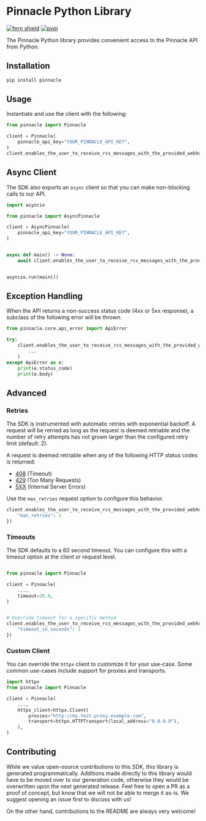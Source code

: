 # Pinnacle Python Library

[![fern shield](https://img.shields.io/badge/%F0%9F%8C%BF-SDK%20generated%20by%20Fern-brightgreen)](https://github.com/fern-api/fern)
[![pypi](https://img.shields.io/pypi/v/pinnacle)](https://pypi.python.org/pypi/pinnacle)

The Pinnacle Python library provides convenient access to the Pinnacle API from Python.

## Installation

```sh
pip install pinnacle
```

## Usage

Instantiate and use the client with the following:

```python
from pinnacle import Pinnacle

client = Pinnacle(
    pinnacle_api_key="YOUR_PINNACLE_API_KEY",
)
client.enables_the_user_to_receive_rcs_messages_with_the_provided_webhook()
```

## Async Client

The SDK also exports an `async` client so that you can make non-blocking calls to our API.

```python
import asyncio

from pinnacle import AsyncPinnacle

client = AsyncPinnacle(
    pinnacle_api_key="YOUR_PINNACLE_API_KEY",
)


async def main() -> None:
    await client.enables_the_user_to_receive_rcs_messages_with_the_provided_webhook()


asyncio.run(main())
```

## Exception Handling

When the API returns a non-success status code (4xx or 5xx response), a subclass of the following error
will be thrown.

```python
from pinnacle.core.api_error import ApiError

try:
    client.enables_the_user_to_receive_rcs_messages_with_the_provided_webhook(
        ...
    )
except ApiError as e:
    print(e.status_code)
    print(e.body)
```

## Advanced

### Retries

The SDK is instrumented with automatic retries with exponential backoff. A request will be retried as long
as the request is deemed retriable and the number of retry attempts has not grown larger than the configured
retry limit (default: 2).

A request is deemed retriable when any of the following HTTP status codes is returned:

- [408](https://developer.mozilla.org/en-US/docs/Web/HTTP/Status/408) (Timeout)
- [429](https://developer.mozilla.org/en-US/docs/Web/HTTP/Status/429) (Too Many Requests)
- [5XX](https://developer.mozilla.org/en-US/docs/Web/HTTP/Status/500) (Internal Server Errors)

Use the `max_retries` request option to configure this behavior.

```python
client.enables_the_user_to_receive_rcs_messages_with_the_provided_webhook(..., {
    "max_retries": 1
})
```

### Timeouts

The SDK defaults to a 60 second timeout. You can configure this with a timeout option at the client or request level.

```python

from pinnacle import Pinnacle

client = Pinnacle(
    ...,
    timeout=20.0,
)


# Override timeout for a specific method
client.enables_the_user_to_receive_rcs_messages_with_the_provided_webhook(..., {
    "timeout_in_seconds": 1
})
```

### Custom Client

You can override the `httpx` client to customize it for your use-case. Some common use-cases include support for proxies
and transports.
```python
import httpx
from pinnacle import Pinnacle

client = Pinnacle(
    ...,
    httpx_client=httpx.Client(
        proxies="http://my.test.proxy.example.com",
        transport=httpx.HTTPTransport(local_address="0.0.0.0"),
    ),
)
```

## Contributing

While we value open-source contributions to this SDK, this library is generated programmatically.
Additions made directly to this library would have to be moved over to our generation code,
otherwise they would be overwritten upon the next generated release. Feel free to open a PR as
a proof of concept, but know that we will not be able to merge it as-is. We suggest opening
an issue first to discuss with us!

On the other hand, contributions to the README are always very welcome!
